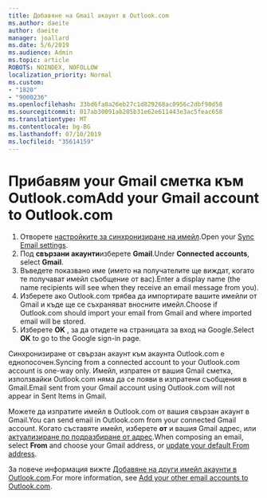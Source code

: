 ```yaml
---
title: Добавяне на Gmail акаунт в Outlook.com
ms.author: daeite
author: daeite
manager: joallard
ms.date: 5/6/2019
ms.audience: Admin
ms.topic: article
ROBOTS: NOINDEX, NOFOLLOW
localization_priority: Normal
ms.custom:
- "1820"
- "9000236"
ms.openlocfilehash: 33bd6fa8a26eb27c1d829268ac0956c2dbf90d58
ms.sourcegitcommit: 017ab30091ab205b31e62e611443e3ac5feac658
ms.translationtype: MT
ms.contentlocale: bg-BG
ms.lasthandoff: 07/10/2019
ms.locfileid: "35614159"
---
```

# <a name="add-your-gmail-account-to-outlookcom"></a><span data-ttu-id="b98b0-102">Прибавям your Gmail сметка към Outlook.com</span><span class="sxs-lookup"><span data-stu-id="b98b0-102">Add your Gmail account to Outlook.com</span></span>

1. <span data-ttu-id="b98b0-103">Отворете [настройките за синхронизиране на имейл](https://go.microsoft.com/fwlink/?linkid=875264).</span><span class="sxs-lookup"><span data-stu-id="b98b0-103">Open your [Sync Email settings](https://go.microsoft.com/fwlink/?linkid=875264).</span></span>
2. <span data-ttu-id="b98b0-104">Под **свързани акаунти**изберете **Gmail**.</span><span class="sxs-lookup"><span data-stu-id="b98b0-104">Under **Connected accounts**, select **Gmail**.</span></span>
3. <span data-ttu-id="b98b0-105">Въведете показвано име (името на получателите ще виждат, когато те получават имейл съобщение от вас).</span><span class="sxs-lookup"><span data-stu-id="b98b0-105">Enter a display name (the name recipients will see when they receive an email message from you).</span></span>
4. <span data-ttu-id="b98b0-106">Изберете ако Outlook.com трябва да импортирате вашите имейли от Gmail и къде ще се съхраняват вносните имейл.</span><span class="sxs-lookup"><span data-stu-id="b98b0-106">Choose if Outlook.com should import your email from Gmail and where imported email will be stored.</span></span>
5. <span data-ttu-id="b98b0-107">Изберете **OK** , за да отидете на страницата за вход на Google.</span><span class="sxs-lookup"><span data-stu-id="b98b0-107">Select **OK** to go to the Google sign-in page.</span></span>

<span data-ttu-id="b98b0-108">Синхронизиране от свързан акаунт към акаунта Outlook.com е еднопосочен.</span><span class="sxs-lookup"><span data-stu-id="b98b0-108">Syncing from a connected account to your Outlook.com account is one-way only.</span></span> <span data-ttu-id="b98b0-109">Имейл, изпратен от вашия Gmail сметка, използвайки Outlook.com няма да се появи в изпратени съобщения в Gmail.</span><span class="sxs-lookup"><span data-stu-id="b98b0-109">Email sent from your Gmail account using Outlook.com will not appear in Sent Items in Gmail.</span></span>

<span data-ttu-id="b98b0-110">Можете да изпратите имейл в Outlook.com от вашия свързан акаунт в Gmail.</span><span class="sxs-lookup"><span data-stu-id="b98b0-110">You can send email in Outlook.com from your connected Gmail account.</span></span> <span data-ttu-id="b98b0-111">Когато съставяте имейл, изберете **от** и вашия Gmail адрес, или [актуализиране по подразбиране от адрес](https://go.microsoft.com/fwlink/?linkid=875264).</span><span class="sxs-lookup"><span data-stu-id="b98b0-111">When composing an email, select **From** and choose your Gmail address, or [update your default From address](https://go.microsoft.com/fwlink/?linkid=875264).</span></span>

<span data-ttu-id="b98b0-112">За повече информация вижте [Добавяне на други имейл акаунти в Outlook.com](https://support.office.com/article/c5224df4-5885-4e79-91ba-523aa743f0ba?wt.mc_id=Office_Outlook_com_Alchemy).</span><span class="sxs-lookup"><span data-stu-id="b98b0-112">For more information, see [Add your other email accounts to Outlook.com](https://support.office.com/article/c5224df4-5885-4e79-91ba-523aa743f0ba?wt.mc_id=Office_Outlook_com_Alchemy).</span></span>